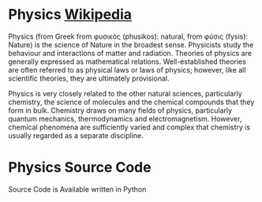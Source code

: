 # Physics [Wikipedia](https://en.wikipedia.org/wiki/Physics)
Physics (from Greek from φυσικός (phusikos): natural, from φύσις (fysis): Nature) is the science of Nature in the broadest sense. Physicists study the behaviour and interactions of matter and radiation. Theories of physics are generally expressed as mathematical relations. Well-established theories are often referred to as physical laws or laws of physics; however, like all scientific theories, they are ultimately provisional.

Physics is very closely related to the other natural sciences, particularly chemistry, the science of molecules and the chemical compounds that they form in bulk. Chemistry draws on many fields of physics, particularly quantum mechanics, thermodynamics and electromagnetism. However, chemical phenomena are sufficiently varied and complex that chemistry is usually regarded as a separate discipline.
# Physics Source Code
Source Code is Available written in Python
